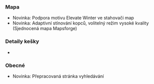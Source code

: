 ### Mapa
- Novinka: Podpora motivu Elevate Winter ve stahovači map
- Novinka: Adaptivní stínování kopců, volitelný režim vysoké kvality (Sjednocená mapa Mapsforge)

### Detaily kešky
-

### Obecné
- Novinka: Přepracovaná stránka vyhledávání
